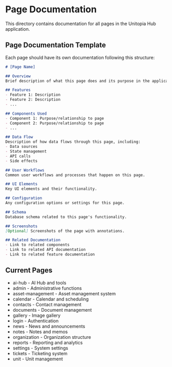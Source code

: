 # Page Documentation

This directory contains documentation for all pages in the Unitopia Hub application.

## Page Documentation Template

Each page should have its own documentation following this structure:

```markdown
# [Page Name]

## Overview
Brief description of what this page does and its purpose in the application.

## Features
- Feature 1: Description
- Feature 2: Description
- ...

## Components Used
- Component 1: Purpose/relationship to page
- Component 2: Purpose/relationship to page
- ...

## Data Flow
Description of how data flows through this page, including:
- Data sources
- State management
- API calls
- Side effects

## User Workflows
Common user workflows and processes that happen on this page.

## UI Elements
Key UI elements and their functionality.

## Configuration
Any configuration options or settings for this page.

## Schema
Database schema related to this page's functionality.

## Screenshots
[Optional] Screenshots of the page with annotations.

## Related Documentation
- Link to related components
- Link to related API documentation
- Link to related feature documentation
```

## Current Pages

- ai-hub - AI Hub and tools
- admin - Administrative functions
- asset-management - Asset management system
- calendar - Calendar and scheduling
- contacts - Contact management
- documents - Document management
- gallery - Image gallery
- login - Authentication
- news - News and announcements
- notes - Notes and memos
- organization - Organization structure
- reports - Reporting and analytics
- settings - System settings
- tickets - Ticketing system
- unit - Unit management 